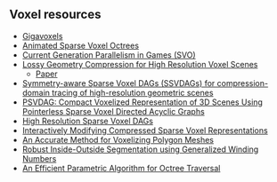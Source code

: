## Voxel resources

- [Gigavoxels](http://gigavoxels.inrialpes.fr/)
- [Animated Sparse Voxel Octrees](https://bautembach.de/#asvo)
- [Current Generation Parallelism in Games (SVO)](https://www.jonolick.com/uploads/7/9/2/1/7921194/olick-current-and-next-generation-parallelism-in-games.pdf)
- [Lossy Geometry Compression for High Resolution Voxel Scenes](https://www.youtube.com/watch?v=Huo6E7knRgk)
    - [Paper](https://graphics.tudelft.nl/Publications-new/2020/VSE20/LossyGeometryCompressionForHighResolutionVoxelScenes.pdf)
- [Symmetry-aware Sparse Voxel DAGs (SSVDAGs) for compression-domain tracing of high-resolution geometric scenes](https://jcgt.org/published/0006/02/01/)
- [PSVDAG: Compact Voxelized Representation of 3D Scenes Using Pointerless Sparse Voxel Directed Acyclic Graphs ](http://www.cai.sk/ojs/index.php/cai/article/view/2020_3_587)
- [High Resolution Sparse Voxel DAGs
](http://www.cse.chalmers.se/~uffe/HighResolutionSparseVoxelDAGs.pdf)
- [Interactively Modifying Compressed Sparse Voxel Representations](https://graphics.tudelft.nl/Publications-new/2020/CBE20/ModifyingCompressedVoxels-main.pdf)
- [An Accurate Method for Voxelizing Polygon Meshes](http://web.eecs.utk.edu/~huangj/papers/polygon.pdf)
- [Robust Inside-Outside Segmentation using Generalized Winding Numbers](https://igl.ethz.ch/projects/winding-number/robust-inside-outside-segmentation-using-generalized-winding-numbers-siggraph-2013-jacobson-et-al.pdf)
- [An Efficient Parametric Algorithm for Octree Traversal](http://wscg.zcu.cz/wscg2000/Papers_2000/X31.pdf)